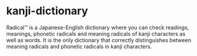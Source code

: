 # kanji-dictionary
Radical™ is a Japanese-English dictionary where you can check readings, meanings, phonetic radicals and meaning radicals of kanji characters as well as words. It is the only dictionary that correctly distinguishes between meaning radicals and phonetic radicals in kanji characters.